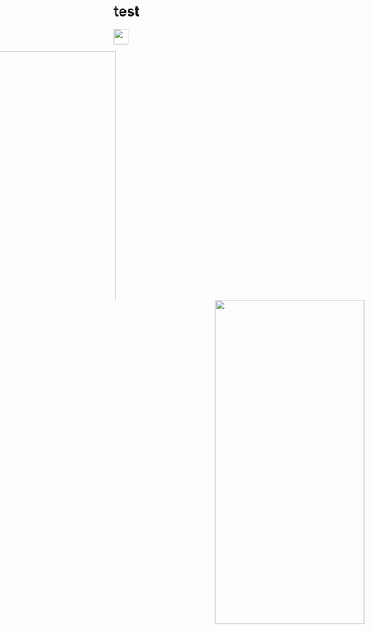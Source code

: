 # test

[<img style="margin-right: 30px" src=bar.svg height=30>](https://github.com/Abdl2000/test/blob/main/TNO%20logo.jpg)



<img style="margin-right: 500px" align="right" src="https://github.com/RelentlessRDS/INNO-TNO/blob/main/assets/TNO%20logo.jpg" height=500>

<div align="right">
  <span><img src="https://github.com/RelentlessRDS/INNO-TNO/blob/main/assets/TNO%20logo.jpg" height=650 width=300 /></span>
</div>
 
